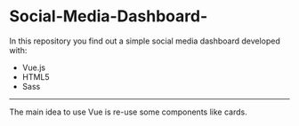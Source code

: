 # Social-Media-Dashboard-
In this repository you find out a simple social media dashboard developed with:
- Vue.js
- HTML5
- Sass
---
The main idea to use Vue is re-use some components like cards.
